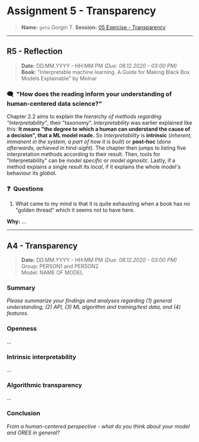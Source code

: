 # Assignment 5 - Transparency
> **Name:** `goto` Gorgin T.
> **Session:** [05 Exercise - Transparency](https://github.com/FUB-HCC/hcds-winter-2020/wiki/05_exercise)   
----

## R5 - Reflection
> **Date:** DD.MM.YYYY - HH:MM PM *(Due: 08.12.2020 - 03:00 PM)*<br>
> **Book:** "Interpretable machine learning. A Guide for Making Black Box Models Explainable" by Molnar

### 🗨️&nbsp; "How does the reading inform your understanding of human-centered data science?"  
Chapter 2.2 aims to explain the _hierarchy of methods regarding "Interpretability"_, their "taxonomy".
_Interpretability_ was earlier explained like this: **It means "the degree to which a human can understand the cause of a decision", that a ML model made.**
So _Interpretability_ is **intrinsic** (_inherent, immanent in the system, a part of how it is built_) or **post-hoc** (_done afterwards, achieved in hind-sight_).
The chapter then jumps to listing five interpretation methods according to their result.
Then, tools for "Interpretability" can be _model specific_ or _model agnositc_. Lastly, if a method explains a single result its _local_, if it explains the whole model's behaviour its _global_.


### ❓&nbsp; Questions
1. What came to my mind is that it is quite exhausting when a book has no "golden thread" which it seems not to have here.

**Why:** ...

***

## A4 - Transparency
> **Date:** DD.MM.YYYY - HH:MM PM *(Due: 08.12.2020 - 03:00 PM)*<br>
> Group: PERSON1 and PERSON2<br>
> Model: NAME OF MODEL<br>

### Summary 

_Please summarize your findings and analyses regarding (1) general understanding, (2) API, (3) ML algorithm and training/test data, and (4) features._

### Openness
...

### Intrinsic interpretability
...

### Algorithmic transparency
...

### Conclusion
_From a human-centered perspective - what do you think about your model and ORES in general?_